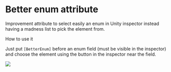 # Better enum attribute
Improvement attribute to select easily an enum in Unity inspector instead having a madness list to pick the element from.

<t3>How to use it</h3>
<p>Just put <code>[BetterEnum]</code> before an enum field (must be visible in the inspector) and choose the element using the button in the inspector near the field.</p>
<img src="https://user-images.githubusercontent.com/60183477/226626120-62a9172b-3cba-4042-94e1-8becd81ab179.png"</img>
